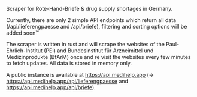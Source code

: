 Scraper for Rote-Hand-Briefe & drug supply shortages in Germany.

Currently, there are only 2 simple API endpoints which return all data (/api/lieferengpaesse and /api/briefe), filtering and sorting options will be added soon™

The scraper is written in rust and will scrape the websites of the Paul-Ehrlich-Institut (PEI) and Bundesinstitut für Arzneimittel und Medizinprodukte (BfArM) once and re visit the websites every few minutes to fetch updates. All data is stored in memory only.

A public instance is available at https://api.medihelp.app (-> https://api.medihelp.app/api/lieferengpaesse and https://api.medihelp.app/api/briefe).
